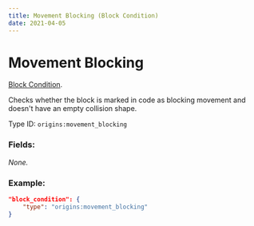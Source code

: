 ```yaml
---
title: Movement Blocking (Block Condition)
date: 2021-04-05
---
```

# Movement Blocking

[Block Condition](../block_conditions.md).

Checks whether the block is marked in code as blocking movement and doesn't have an empty collision shape.

Type ID: `origins:movement_blocking`

### Fields:

_None._

### Example:
```json
"block_condition": {
    "type": "origins:movement_blocking"
}
```